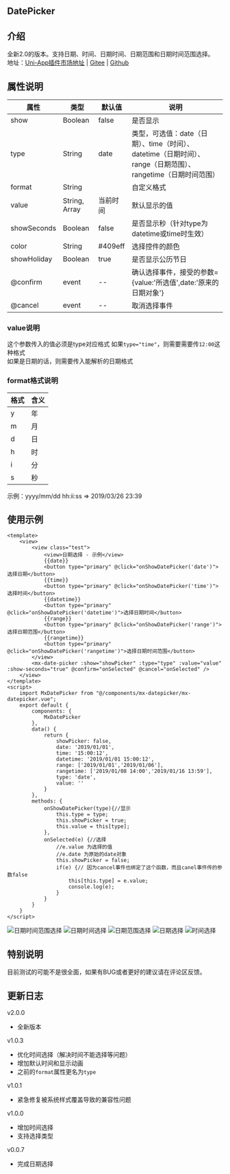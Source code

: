 ## DatePicker
## 介绍
全新2.0的版本。支持日期、时间、日期时间、日期范围和日期时间范围选择。   
地址：[Uni-App插件市场地址](https://ext.dcloud.net.cn/plugin?id=112) | [Gitee](https://gitee.com/nullfeng/uniapp_date_and_time_selector) | [Github](https://github.com/nulllfeng/uniapp_date_and_time_selector)
## 属性说明
|属性|类型|默认值|说明|
|--	|--	|--	|-- |
|show|Boolean|false|是否显示|
|type|String|date|类型，可选值：date（日期）、time（时间）、datetime（日期时间）、range（日期范围）、rangetime（日期时间范围）|
|format|String||自定义格式|
|value|String, Array|当前时间|默认显示的值|
|showSeconds|Boolean|false|是否显示秒（针对type为datetime或time时生效）|
|color|String|#409eff|选择控件的颜色|
|showHoliday|Boolean|true|是否显示公历节日|
|@confirm|event|--|确认选择事件，接受的参数={value:'所选值',date:'原来的日期对象'}|
|@cancel|event|--|取消选择事件|
### value说明
这个参数传入的值必须是type对应格式
如果`type="time"`，则需要需要传`12:00`这种格式   
如果是日期的话，则需要传入能解析的日期格式
### format格式说明
|格式|含义|
|--	|--	|
|y|年|
|m|月|
|d|日|
|h|时|
|i|分|
|s|秒|
示例：yyyy/mm/dd hh:ii:ss => 2019/03/26 23:39
## 使用示例
```
<template>
	<view>
		<view class="test">
			<view>日期选择 - 示例</view>
			{{date}}
			<button type="primary" @click="onShowDatePicker('date')">选择日期</button>
			{{time}}
			<button type="primary" @click="onShowDatePicker('time')">选择时间</button>
			{{datetime}}
			<button type="primary" @click="onShowDatePicker('datetime')">选择日期时间</button>
			{{range}}
			<button type="primary" @click="onShowDatePicker('range')">选择日期范围</button>
			{{rangetime}}
			<button type="primary" @click="onShowDatePicker('rangetime')">选择日期时间范围</button>
		</view>
		<mx-date-picker :show="showPicker" :type="type" :value="value" :show-seconds="true" @confirm="onSelected" @cancel="onSelected" />
	</view>
</template>
<script>
	import MxDatePicker from "@/components/mx-datepicker/mx-datepicker.vue";
	export default {
		components: {
			MxDatePicker
		},
		data() {
			return {
				showPicker: false,
				date: '2019/01/01',
				time: '15:00:12',
				datetime: '2019/01/01 15:00:12',
				range: ['2019/01/01','2019/01/06'],
				rangetime: ['2019/01/08 14:00','2019/01/16 13:59'],
				type: 'date',
				value: ''
			}
		},
		methods: {
			onShowDatePicker(type){//显示
				this.type = type;
				this.showPicker = true;
				this.value = this[type];
			},
			onSelected(e) {//选择
				//e.value 为选择的值
				//e.date 为原始的date对象
				this.showPicker = false;
				if(e) {// 因为cancel事件也绑定了这个函数，而且canel事件传的参数false
					this[this.type] = e.value; 
					console.log(e);
				}
			}
		}
	}
</script>
```
![日期时间范围选择](https://gitee.com/nullfeng/uniapp_date_and_time_selector/raw/master/gif/%E6%97%A5%E6%9C%9F%E6%97%B6%E9%97%B4%E8%8C%83%E5%9B%B4%E9%80%89%E6%8B%A9.gif)
![日期时间选择](https://gitee.com/nullfeng/uniapp_date_and_time_selector/raw/master/gif/%E6%97%A5%E6%9C%9F%E6%97%B6%E9%97%B4%E9%80%89%E6%8B%A9.gif)
![日期范围选择](https://gitee.com/nullfeng/uniapp_date_and_time_selector/raw/master/gif/%E6%97%A5%E6%9C%9F%E8%8C%83%E5%9B%B4%E9%80%89%E6%8B%A9.gif)
![日期选择](https://gitee.com/nullfeng/uniapp_date_and_time_selector/raw/master/gif/%E6%97%A5%E6%9C%9F%E9%80%89%E6%8B%A9.gif)
![时间选择](https://gitee.com/nullfeng/uniapp_date_and_time_selector/raw/master/gif/%E6%97%B6%E9%97%B4%E9%80%89%E6%8B%A9.gif)
## 特别说明
目前测试的可能不是很全面，如果有BUG或者更好的建议请在评论区反馈。

## 更新日志
v2.0.0
* 全新版本   

v1.0.3
* 优化时间选择（解决时间不能选择等问题）
* 增加默认时间和显示动画
* 之前的`format`属性更名为`type`

v1.0.1   
* 紧急修复被系统样式覆盖导致的兼容性问题

v1.0.0   
* 增加时间选择
* 支持选择类型

v0.0.7
* 完成日期选择